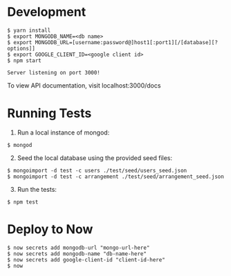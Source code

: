 # Development

```shell
$ yarn install
$ export MONGODB_NAME=<db name>
$ export MONGODB_URL=[username:password@]host1[:port1][/[database][?options]]
$ export GOOGLE_CLIENT_ID=<google client id>
$ npm start

Server listening on port 3000!
```

To view API documentation, visit localhost:3000/docs

# Running Tests

1. Run a local instance of mongod:

```shell
$ mongod
```

2. Seed the local database using the provided seed files:

```shell
$ mongoimport -d test -c users ./test/seed/users_seed.json
$ mongoimport -d test -c arrangement ./test/seed/arrangement_seed.json
```

3. Run the tests:

```shell
$ npm test
```

# Deploy to Now

```shell
$ now secrets add mongodb-url "mongo-url-here"
$ now secrets add mongodb-name "db-name-here"
$ now secrets add google-client-id "client-id-here"
$ now
```
